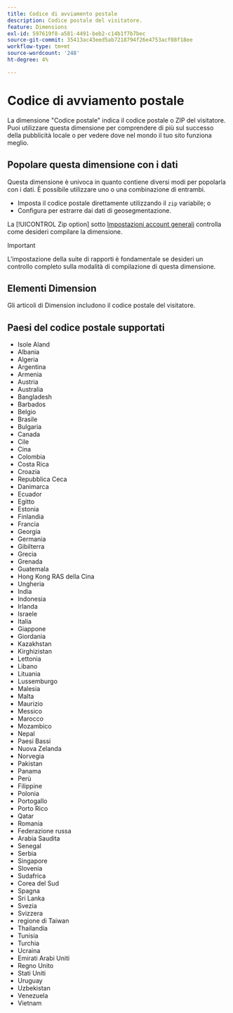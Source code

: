```yaml
---
title: Codice di avviamento postale
description: Codice postale del visitatore.
feature: Dimensions
exl-id: 597619f8-a581-4491-beb2-c14b1f7b7bec
source-git-commit: 35413ac43eed5ab7218794f26e4753acf08f18ee
workflow-type: tm+mt
source-wordcount: '248'
ht-degree: 4%

---
```


# Codice di avviamento postale

La dimensione &quot;Codice postale&quot; indica il codice postale o ZIP del visitatore. Puoi utilizzare questa dimensione per comprendere di più sul successo della pubblicità locale o per vedere dove nel mondo il tuo sito funziona meglio.

## Popolare questa dimensione con i dati

Questa dimensione è univoca in quanto contiene diversi modi per popolarla con i dati. È possibile utilizzare uno o una combinazione di entrambi.

* Imposta il codice postale direttamente utilizzando il `zip` variabile; o
* Configura per estrarre dai dati di geosegmentazione.

La [!UICONTROL Zip option] sotto [Impostazioni account generali](/help/admin/admin/general-acct-settings-admin.md) controlla come desideri compilare la dimensione.

>[!IMPORTANT]
>
>L’impostazione della suite di rapporti è fondamentale se desideri un controllo completo sulla modalità di compilazione di questa dimensione.

## Elementi Dimension

Gli articoli di Dimension includono il codice postale del visitatore.

## Paesi del codice postale supportati

* Isole Aland
* Albania
* Algeria
* Argentina
* Armenia
* Austria
* Australia
* Bangladesh
* Barbados
* Belgio
* Brasile
* Bulgaria
* Canada
* Cile
* Cina
* Colombia
* Costa Rica
* Croazia
* Repubblica Ceca
* Danimarca
* Ecuador
* Egitto
* Estonia
* Finlandia
* Francia
* Georgia
* Germania
* Gibilterra
* Grecia
* Grenada
* Guatemala
* Hong Kong RAS della Cina
* Ungheria
* India
* Indonesia
* Irlanda
* Israele
* Italia
* Giappone
* Giordania
* Kazakhstan
* Kirghizistan
* Lettonia
* Libano
* Lituania
* Lussemburgo
* Malesia
* Malta
* Maurizio
* Messico
* Marocco
* Mozambico
* Nepal
* Paesi Bassi
* Nuova Zelanda
* Norvegia
* Pakistan
* Panama
* Perù
* Filippine
* Polonia
* Portogallo
* Porto Rico
* Qatar
* Romania
* Federazione russa
* Arabia Saudita
* Senegal
* Serbia
* Singapore
* Slovenia
* Sudafrica
* Corea del Sud
* Spagna
* Sri Lanka
* Svezia
* Svizzera
* regione di Taiwan
* Thailandia
* Tunisia
* Turchia
* Ucraina
* Emirati Arabi Uniti
* Regno Unito
* Stati Uniti
* Uruguay
* Uzbekistan
* Venezuela
* Vietnam
